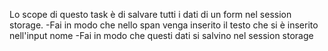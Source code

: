 Lo scope di questo task è di salvare tutti i dati di un form nel session storage. 
-Fai in modo che nello span venga inserito il testo che si è inserito nell'input nome 
-Fai in modo che questi dati si salvino nel session storage